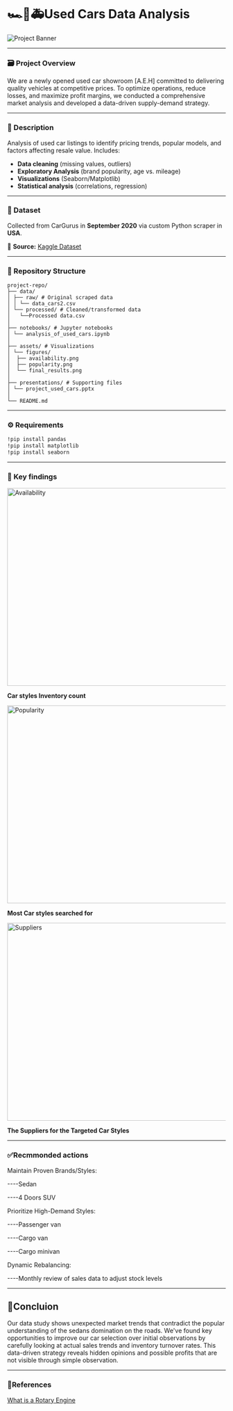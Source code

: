 # 🏎️🚗🚑Used Cars Data Analysis  

![Project Banner](https://github.com/user-attachments/assets/e792cc32-c80b-45c3-bc98-eace947bc875)  

---
### 🗃️ Project Overview
We are a newly opened used car showroom [A.E.H] committed to delivering quality vehicles at competitive prices. To optimize operations, reduce losses, and maximize profit margins, we conducted a comprehensive market analysis and developed a data-driven supply-demand strategy.

---
### 📝 Description  
Analysis of used car listings to identify pricing trends, popular models, and factors affecting resale value. Includes:  

- **Data cleaning** (missing values, outliers)  
- **Exploratory Analysis** (brand popularity, age vs. mileage)  
- **Visualizations** (Seaborn/Matplotlib)  
- **Statistical analysis** (correlations, regression)  

---

### 🔢 Dataset  
Collected from CarGurus in **September 2020**  via custom Python scraper in **USA**.  

📌 **Source:** [Kaggle Dataset](https://www.kaggle.com/datasets/ananaymital/us-used-cars-dataset)  

---

### 📂 Repository Structure  
```
project-repo/
├── data/
│ ├── raw/ # Original scraped data
│ │ └── data_cars2.csv
│ └── processed/ # Cleaned/transformed data
│   └──Processed data.csv
│
├── notebooks/ # Jupyter notebooks
│ └── analysis_of_used_cars.ipynb
│
├── assets/ # Visualizations
│ └── figures/
│  ├── availability.png
│  ├── popularity.png
│  └── final_results.png
│
├── presentations/ # Supporting files
│ └── project_used_cars.pptx
│
└── README.md
```
---


### ⚙️ Requirements  
```bash
!pip install pandas
!pip install matplotlib
!pip install seaborn
```
---
### 🔑 Key findings 

<img width="692" height="455" alt="Availability" src="https://github.com/user-attachments/assets/7efa198a-fd08-44d6-a516-c275edc204ad" />

**Car styles Inventory count**

<img width="692" height="455" alt="Popularity" src="https://github.com/user-attachments/assets/762f48f0-2a83-452e-a125-0d25db803d6b" />

**Most  Car styles searched for**

<img width="692" height="455" alt="Suppliers" src="https://github.com/user-attachments/assets/b3d59202-5509-42c4-bbe9-ff27c6eafc16" />

**The Suppliers for the Targeted Car Styles**


---
### ✅Recmmonded actions

Maintain Proven Brands/Styles:

----Sedan

----4 Doors SUV

 Prioritize High-Demand Styles:
 
----Passenger van

----Cargo van

----Cargo minivan


Dynamic Rebalancing:

----Monthly review of sales data to adjust stock levels

---

## 🎯Concluion
Our data study shows unexpected market trends that contradict the popular understanding of the  sedans domination on the roads. We've found key opportunities to improve our car selection over initial observations by carefully looking at actual sales trends and inventory turnover rates. This data-driven strategy reveals hidden opinions and possible profits that are not visible through simple observation.

---
### 📝References 
[What is a Rotary Engine](https://youtu.be/4x04M8YwOBw)  
